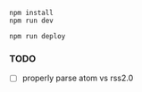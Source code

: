 ```
npm install
npm run dev
```

```
npm run deploy
```

### TODO
- [ ] properly parse atom vs rss2.0